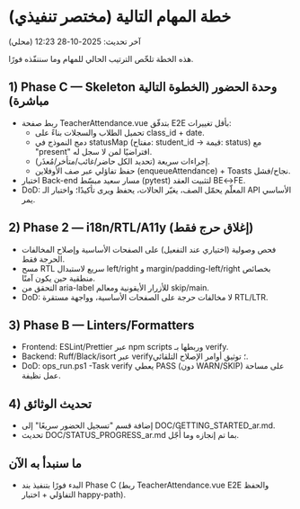 # خطة المهام التالية (مختصر تنفيذي)

آخر تحديث: 2025-10-28 12:23 (محلي)

هذه الخطة تلخّص الترتيب الحالي للمهام وما سننفّذه فورًا.

## 1) Phase C — Skeleton وحدة الحضور (الخطوة التالية مباشرة)
- ربط صفحة TeacherAttendance.vue بتدفّق E2E بأقل تغييرات:
  - تحميل الطلاب والسجلات بناءً على class_id + date.
  - دمج النموذج في statusMap (مفتاح: student_id → قيمة: status) مع "present" افتراضيًا لمن لا سجل له.
  - إجراءات سريعة (تحديد الكل حاضر/غائب/متأخر/مُعذَر).
  - حفظ تفاؤلي عبر صف الأوفلاين (enqueueAttendance) + Toasts نجاح/فشل.
- اختبار Back-end مسار سعيد مبسّط (pytest) لتثبيت العقد BE↔FE.
- DoD: المعلّم يحمّل الصف، يغيّر الحالات، يحفظ ويرى تأكيدًا؛ واختبار الـ API الأساسي يمر.

## 2) Phase 2 — i18n/RTL/A11y (إغلاق حرج فقط)
- فحص وصولية (اختياري عند التفعيل) على الصفحات الأساسية وإصلاح المخالفات الحرجة فقط.
- مسح RTL سريع لاستبدال left/right و margin/padding-left/right بخصائص منطقية حين يكون آمنًا.
- التحقق من aria-label للأزرار الأيقونية ومعالم skip/main.
- DoD: لا مخالفات حرجة على الصفحات الأساسية، وواجهة مستقرة RTL/LTR.

## 3) Phase B — Linters/Formatters
- Frontend: ESLint/Prettier عبر npm scripts وربطها بـ verify.
- Backend: Ruff/Black/isort عبر verify؛ توثيق أوامر الإصلاح التلقائي.
- DoD: ops_run.ps1 -Task verify يعطي PASS (دون WARN/SKIP) على مساحة عمل نظيفة.

## 4) تحديث الوثائق
- إضافة قسم "تسجيل الحضور سريعًا" إلى DOC/GETTING_STARTED_ar.md.
- تحديث DOC/STATUS_PROGRESS_ar.md بما تم إنجازه وما أُجّل.

## ما سنبدأ به الآن
- البدء فورًا بتنفيذ بند Phase C (ربط TeacherAttendance.vue E2E والحفظ التفاؤلي + اختبار happy-path).